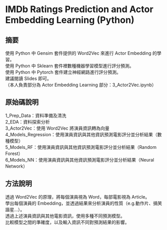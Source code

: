 # IMDb Ratings Prediction and Actor Embedding Learning (Python)

## 摘要
使用 Python 中 Gensim 套件提供的 Word2Vec 來進行 Actor Embedding 的學習。  
使用 Python 中 Sklearn 套件裡數種機器學習模型進行評分預測。  
使用 Python 中 Pytorch 套件建立神經網路進行評分預測。  
建議閱讀 Slides 即可。  
（本人負責部分為 Actor Embedding Learning 部分：3_Actor2Vec.ipynb） 

## 原始碼說明
1_Prep_Data：資料準備及清洗  
2_EDA：資料探索分析  
3_Actor2Vec：使用 Word2Vec 將演員資訊轉為向量  
4_Models_Regression：使用演員資訊與其他資訊預測電影評分並分析結果（數種模型）  
5_Models_RF：使用演員資訊與其他資訊預測電影評分並分析結果（Random Forest）  
6_Models_NN：使用演員資訊與其他資訊預測電影評分並分析結果（Neural Network）  

## 方法說明
透過 Word2Vec 的原理，將每個演員視為 Word，每部電影視為 Article。  
學出每個演員的 Embedding，並透過結果來分析演員的性質（e.g.動作片、搞笑諧星...）。  
透過上述演員資訊與其他電影資訊，使用多種不同預測模型。  
比較模型之間的準確度，以及輸入資訊不同對預測結果的影響。  
